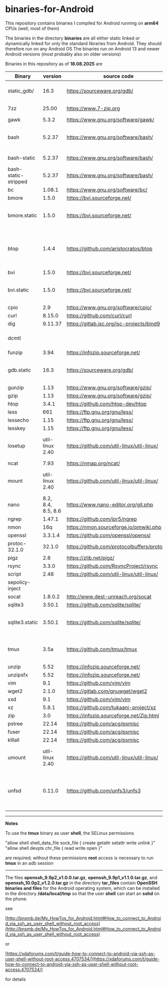 # binaries-for-Android

This repository contains binaries I compiled for Android running on **arm64** CPUs (well, most of them)

The binaries in the directory **binaries** are all either static linked or dynamically linked for only the standard libraries from Android. They should therefore run on any Android OS
The binaries run on Android 13 and newer Android versions (most probably also on older versions)

Binaries in this repository as of **18.08.2025** are

| Binary | version | source code | comment |
| ---| ---| ---| ---|
| static_gdb/ | 16.3 | https://sourceware.org/gdb/ | statically linked gdb binaries |
| 7zz  | 25.00 | https://www.7-zip.org | statically linked | 
| gawk | 5.3.2 |  https://www.gnu.org/software/gawk/ | |
| bash | 5.2.37|  https://www.gnu.org/software/bash/ | dynamically linked for the Android OS libraries |
| bash-static | 5.2.37|  https://www.gnu.org/software/bash/ | statically linked |
| bash-static-stripped  | 5.2.37|  https://www.gnu.org/software/bash/ | statically linked and stripped |
| bc | 1.08.1 | https://www.gnu.org/software/bc/ | |
| bmore | 1.5.0 | https://bvi.sourceforge.net/ |  |
| bmore.static | 1.5.0 | https://bvi.sourceforge.net/ | this is a statically linked binary | 
| btop | 1.4.4 | https://github.com/aristocratos/btop | btop needs root access or permissive selinux mode |
| bvi | 1.5.0 | https://bvi.sourceforge.net/ | |
  bvi.static | 1.5.0 | https://bvi.sourceforge.net/ | this is a statically linked binary |
| cpio | 2.9 | https://www.gnu.org/software/cpio/ |  |
| curl | 8.15.0 | https://github.com/curl/curl |  |
| dig | 9.11.37 | https://gitlab.isc.org/isc-projects/bind9 |  |
| dcmtl |  |  |  for API version 33, 34, and 35 |
| funzip | 3.94 | https://infozip.sourceforge.net/ | |
| gdb.static  | 16.3 | https://sourceware.org/gdb/ |  this is a statically linked binary | 
| gunzip | 1.13 | https://www.gnu.org/software/gzip/ |  |
| gzip | 1.13 | https://www.gnu.org/software/gzip/ |  |
| htop | 3.4.1 | https://github.com/htop-dev/htop | |
| less | 661 | https://ftp.gnu.org/gnu/less/ | |
| lessecho | 1.15 | https://ftp.gnu.org/gnu/less/ | |
| lesskey | 1.15 | https://ftp.gnu.org/gnu/less/ | |
| losetup | util-linux 2.40 | https://github.com/util-linux/util-linux/ | this is a statically linked binary |
| ncat  | 7.93 | https://nmap.org/ncat/ | | 
| mount | util-linux 2.40 | https://github.com/util-linux/util-linux/ | this is a statically linked binary |
| nano | 8.2, 8.4, 8.5, 8.6 | https://www.nano-editor.org/git.php | |
| ngrep | 1.47.1 | https://github.com/jpr5/ngrep| |
| nmon | 16q | https://nmon.sourceforge.io/pmwiki.php | |
| openssl | 3.3.1.4 |  https://github.com/openssl/openssl | |
| protoc-32.1.0 | 32.1.0 | https://github.com/protocolbuffers/protobuf | | 
| pigz | 2.8 | https://zlib.net/pigz/ | |
| rsync | 3.3.0 | https://github.com/RsyncProject/rsync | |
| script | 2.48 | https://github.com/util-linux/util-linux/ | |
| sepolicy-inject |  | |
| socat | 1.8.0.2 | http://www.dest-unreach.org/socat  | |
| sqlite3 | 3.50.1 | https://github.com/sqlite/sqlite/ | |
| sqlite3.static | 3.50.1 | https://github.com/sqlite/sqlite/ | this is a statically linked binary |
| tmux | 3.5a | https://github.com/tmux/tmux  | see below for additional infos | 
| unzip | 5.52 | https://infozip.sourceforge.net/ | |
| unzipsfx | 5.52 | https://infozip.sourceforge.net/ | |
| vim | 9.1 | https://github.com/vim/vim  | |
| wget2 | 2.1.0 | https://gitlab.com/gnuwget/wget2 | |
| xxd | 9.1 | https://github.com/vim/vim  | |
| xz | 5.8.1 | https://github.com/tukaani-project/xz | |
| zip | 3.0 | https://infozip.sourceforge.net/Zip.html | |
| pstree | 22.14 | https://github.com/acg/psmisc | | 
| fuser | 22.14 | https://github.com/acg/psmisc | | 
| klllall | 22.14 | https://github.com/acg/psmisc | | 
| umount | util-linux 2.40 | https://github.com/util-linux/util-linux/ | this is a statically linked binary |
| unfsd | 0.11.0 | https://github.com/unfs3/unfs3 | a userland NFS v3 daemon; see [here](http://bnsmb.de/Magisk_Modules.html#Documentation_for_the_Magisk_Module_with_unfsd3) or this [post](https://xdaforums.com/t/guide-how-to-share-directories-on-the-phone-running-android-via-nfs-as-non-root-user.4756743/) in XDA| 

------

**Notes**

To use the **tmux** binary as user **shell**, the SELinux permissions 

"allow shell shell_data_file sock_file { create getattr setattr write unlink }"  
"allow shell devpts chr_file { read write open }" 

are required; without these permissions **root** access is necessary to run **tmux** in an adb session

-------

The files **openssh_9.9p2_v1.0.0.tar.gz**, **openssh_9.9p1_v1.1.0.tar.gz**, and **openssh_10.0p2_v1.2.0.tar.gz** in the directory **tar_files** contain **OpenSSH binaries and files** for the Android operating system, which can be installed in the directory **/data/local/tmp**  so that the user **shell** can start an **sshd** on the phone.


see 

[http://bnsmb.de/My_HowTos_for_Android.html#How_to_connect_to_Android_via_ssh_as_user_shell_without_root_access](http://bnsmb.de/My_HowTos_for_Android.html#How_to_connect_to_Android_via_ssh_as_user_shell_without_root_access)

or


[https://xdaforums.com/t/guide-how-to-connect-to-android-via-ssh-as-user-shell-without-root-access.4707534/](https://xdaforums.com/t/guide-how-to-connect-to-android-via-ssh-as-user-shell-without-root-access.4707534/)

for details
